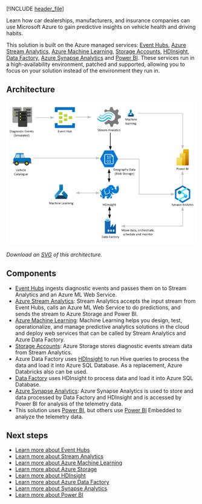 


[!INCLUDE [header_file](../../../includes/sol-idea-header.md)]

Learn how car dealerships, manufacturers, and insurance companies can use Microsoft Azure to gain predictive insights on vehicle health and driving habits.

This solution is built on the Azure managed services: [Event Hubs](https://azure.microsoft.com/services/event-hubs), [Azure Stream Analytics](https://azure.microsoft.com/services/stream-analytics), [Azure Machine Learning](https://azure.microsoft.com/services/machine-learning), [Storage Accounts](https://azure.microsoft.com/services/storage), [HDInsight](https://azure.microsoft.com/services/hdinsight), [Data Factory](https://azure.microsoft.com/services/data-factory), [Azure Synapse Analytics](https://azure.microsoft.com/services/synapse-analytics/) and [Power BI](https://powerbi.microsoft.com). These services run in a high-availability environment, patched and supported, allowing you to focus on your solution instead of the environment they run in.

## Architecture

![Architecture Diagram](../media/predictive-insights-with-vehicle-telematics.png)

*Download an [SVG](../media/predictive-insights-with-vehicle-telematics.svg) of this architecture.*

## Components

* [Event Hubs](https://azure.microsoft.com/services/event-hubs) ingests diagnostic events and passes them on to Stream Analytics and an Azure ML Web Service.
* [Azure Stream Analytics](https://azure.microsoft.com/services/stream-analytics): Stream Analytics accepts the input stream from Event Hubs, calls an Azure ML Web Service to do predictions, and sends the stream to Azure Storage and Power BI.
* [Azure Machine Learning](https://azure.microsoft.com/services/machine-learning): Machine Learning helps you design, test, operationalize, and manage predictive analytics solutions in the cloud and deploy web services that can be called by Stream Analytics and Azure Data Factory.
* [Storage Accounts](https://azure.microsoft.com/services/storage): Azure Storage stores diagnostic events stream data from Stream Analytics.
* Azure Data Factory uses [HDInsight](https://azure.microsoft.com/services/hdinsight) to run Hive queries to process the data and load it into Azure SQL Database. As a replacement, Azure Databricks also can be used.
* [Data Factory](https://azure.microsoft.com/services/data-factory) uses HDInsight to process data and load it into Azure SQL Database.
* [Azure Synapse Analytics](https://azure.microsoft.com/services/synapse-analytics/): Azure Synapse Analytics is used to store and data processed by Data Factory and HDInsight and is accessed by Power BI for analysis of the telemetry data.
* This solution uses [Power BI](https://powerbi.microsoft.com), but others use [Power BI](https://powerbi.microsoft.com) Embedded to analyze the telemetry data.

## Next steps

* [Learn more about Event Hubs](/azure/event-hubs/event-hubs-what-is-event-hubs)
* [Learn more about Stream Analytics](/azure/stream-analytics/stream-analytics-introduction)
* [Learn more about Azure Machine Learning](/azure/machine-learning/overview-what-is-azure-ml)
* [Learn more about Azure Storage](/azure/storage/common/storage-introduction)
* [Learn more about HDInsight](/azure/hdinsight)
* [Learn more about Azure Data Factory](/azure/data-factory/data-factory-introduction)
* [Learn more about Synapse Analytics](/azure/synapse-analytics)
* [Learn more about Power BI](https://powerbi.microsoft.com/documentation/powerbi-landing-page)
